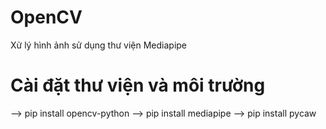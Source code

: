 # OpenCV
Xử lý hình ảnh sử dụng thư viện Mediapipe
# Cài đặt thư viện và môi trường

--> pip install opencv-python
--> pip install mediapipe
--> pip install pycaw
